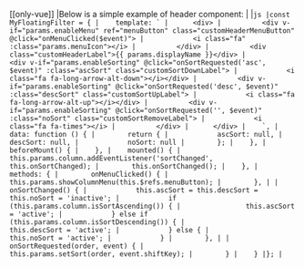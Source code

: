 [[only-vue]]
|Below is a simple example of header component:
|
|```js
|const MyFloatingFilter = {
|    template: `
|      <div>
|          <div v-if="params.enableMenu" ref="menuButton" class="customHeaderMenuButton" @click="onMenuClicked($event)">
|            <i class="fa" :class="params.menuIcon"></i>
|          </div>
|          <div class="customHeaderLabel">{{ params.displayName }}</div>
|          <div v-if="params.enableSorting" @click="onSortRequested('asc', $event)" :class="ascSort" class="customSortDownLabel">
|            <i class="fa fa-long-arrow-alt-down"></i></div>
|          <div v-if="params.enableSorting" @click="onSortRequested('desc', $event)" :class="descSort" class="customSortUpLabel">
|            <i class="fa fa-long-arrow-alt-up"></i></div>
|          <div v-if="params.enableSorting" @click="onSortRequested('', $event)" :class="noSort" class="customSortRemoveLabel">
|            <i class="fa fa-times"></i>
|          </div>
|      </div>
|    `,
|    data: function () {
|        return {
|            ascSort: null,
|            descSort: null,
|            noSort: null
|        };
|    },
|    beforeMount() {
|    },
|    mounted() {
|        this.params.column.addEventListener('sortChanged', this.onSortChanged);
|        this.onSortChanged();
|    },
|    methods: {
|        onMenuClicked() {
|            this.params.showColumnMenu(this.$refs.menuButton);
|        },
|
|        onSortChanged() {
|            this.ascSort = this.descSort = this.noSort = 'inactive';
|            if (this.params.column.isSortAscending()) {
|                this.ascSort = 'active';
|            } else if (this.params.column.isSortDescending()) {
|                this.descSort = 'active';
|            } else {
|                this.noSort = 'active';
|            }
|        },
|
|        onSortRequested(order, event) {
|            this.params.setSort(order, event.shiftKey);
|        }
|    }
|};
|```
 
